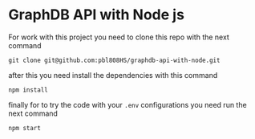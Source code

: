 # GraphDB API with Node js

For work with this project you need to clone this repo with the next command

`git clone git@github.com:pbl808HS/graphdb-api-with-node.git`

after this you need install the dependencies with this command

`npm install`

finally for to try the code with your `.env` configurations you need run the next command

`npm start`
